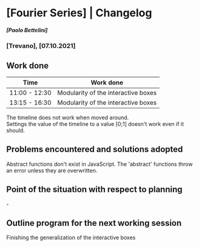 # [Fourier Series] | Changelog
##### [Paolo Bettelini]
### [Trevano], [07.10.2021]

## Work done

|     Time      |            Work done             |
|---------------|------------------------------------------|
| 11:00 - 12:30 | Modularity of the interactive boxes  |
| 13:15 - 16:30 | Modularity of the interactive boxes  |

The timeline does not work when moved around. <br>
Settings the value of the timeline to a value [0;1] doesn't work even if it should.

## Problems encountered and solutions adopted

Abstract functions don't exist in JavaScript.
The 'abstract' functions throw an error unless they are overwritten.

## Point of the situation with respect to planning

\-

## Outline program for the next working session

Finishing the generalization of the interactive boxes